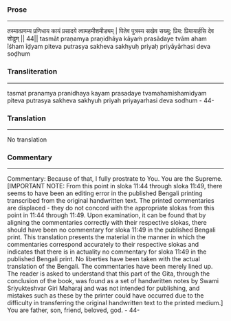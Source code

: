 ### Prose 
 --- 
तस्मात्प्रणम्य प्रणिधाय कायं
प्रसादये त्वामहमीशमीड्यम् |
पितेव पुत्रस्य सखेव सख्यु:
प्रिय: प्रियायार्हसि देव सोढुम् || 44||
tasmāt praṇamya praṇidhāya kāyaṁ
prasādaye tvām aham īśham īḍyam
piteva putrasya sakheva sakhyuḥ
priyaḥ priyāyārhasi deva soḍhum

### Transliteration 
 --- 
tasmat pranamya pranidhaya kayam prasadaye tvamahamishamidyam piteva putrasya sakheva sakhyuh priyah priyayarhasi deva sodhum - 44-

### Translation 
 --- 
No translation

### Commentary 
 --- 
Commentary: Because of that, I fully prostrate to You. You are the Supreme. [IMPORTANT NOTE: From this point in sloka 11:44 through sloka 11:49, there seems to have been an editing error in the published Bengali printing transcribed from the original handwritten text. The printed commentaries are displaced - they do not concord with the appropriate slokas from this point in 11:44 through 11:49. Upon examination, it can be found that by aligning the commentaries correctly with their respective slokas, there should have been no commentary for sloka 11:49 in the published Bengali print. This translation presents the material in the manner in which the commentaries correspond accurately to their respective slokas and indicates that there is in actuality no commentary for sloka 11:49 in the published Bengali print. No liberties have been taken with the actual translation of the Bengali. The commentaries have been merely lined up. The reader is asked to understand that this part of the Gita, through the conclusion of the book, was found as a set of handwritten notes by Swami Sriyukteshvar Giri Maharaj and was not intended for publishing, and mistakes such as these by the printer could have occurred due to the difficulty in transferring the original handwritten text to the printed medium.] You are father, son, friend, beloved, god. - 44-